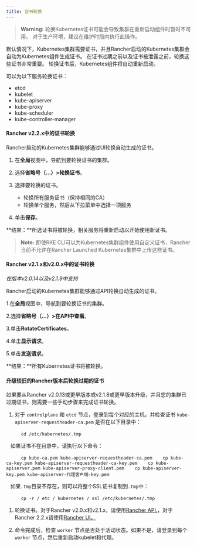 ```yaml
---
title: 证书轮换
---
```


> **Warning:** 轮换Kubernetes证书可能会导致集群在重新启动组件时暂时不可用。 对于生产环境，建议在维护时段内执行此操作。

默认情况下，Kubernetes集群需要证书，并且Rancher启动的Kubernetes集群会自动为Kubernetes组件生成证书。 在证书过期之前以及证书被泄露之前，轮换这些证书非常重要。 轮换证书后，Kubernetes组件将自动重新启动。

可以为以下服务轮换证书：

- etcd
- kubelet
- kube-apiserver
- kube-proxy
- kube-scheduler
- kube-controller-manager

#### Rancher v2.2.x中的证书轮换

Rancher启动的Kubernetes集群能够通过UI轮换自动生成的证书。

1. 在**全局**视图中，导航到要轮换证书的集群。

2. 选择**省略号（...）>轮换证书**。

3. 选择要轮换的证书。

   - 轮换所有服务证书（保持相同的CA）
   - 轮换单个服务，然后从下拉菜单中选择一项服务

4. 单击**保存**。

**结果：**所选证书将被轮换，相关服务将重新启动以开始使用新证书。

> **Note:** 即使RKE CLI可以为Kubernetes集群组件使用自定义证书，Rancher当前不允许在Rancher Launched Kubernetes集群中上传这些证书。

#### Rancher v2.1.x和v2.0.x中的证书轮换

_在版本v2.0.14以及v2.1.9中支持_

Rancher启动的Kubernetes集群能够通过API轮换自动生成的证书。

1.在**全局**视图中，导航到要轮换证书的集群。

2.选择**省略号（...）>在API中查看**。

3.单击**RotateCertificates**。

4.单击**显示请求**。

5.单击**发送请求**。

**结果：**所有Kubernetes证书将被轮换。

#### 升级较旧的Rancher版本后轮换过期的证书

如果要从Rancher v2.0.13或更早版本或v2.1.8或更早版本升级，并且您的集群已过期证书，则需要一些手动步骤来完成证书轮换。

1. 对于 `controlplane` 和 `etcd` 节点，登录到每个对应的主机，并检查证书 `kube-apiserver-requestheader-ca.pem` 是否在以下目录中：

   ```
   cd /etc/kubernetes/.tmp
   ```

   如果证书不在目录中，请执行以下命令：

   ```
   cp kube-ca.pem kube-apiserver-requestheader-ca.pem
   cp kube-ca-key.pem kube-apiserver-requestheader-ca-key.pem
   cp kube-apiserver.pem kube-apiserver-proxy-client.pem
   cp kube-apiserver-key.pem kube-apiserver-代理客户端-key.pem
   ```

   如果`.tmp`目录不存在，则可以将整个SSL证书复制到`.tmp`中：

   ```
   cp -r / etc / kubernetes / ssl /etc/kubernetes/.tmp
   ```

1. 轮换证书。对于Rancher v2.0.x和v2.1.x，请使用[Rancher API.](#certificate-rotation-in-rancher-v2-1-x-and-v2-0-x)，对于Rancher 2.2.x请使用[Rancher UI。](#certificate-rotation-in-rancher-v2-2-x)

1. 命令完成后，检查 `worker` 节点是否处于活动状态。如果不是，请登录到每个 `worker` 节点，然后重新启动kubelet和代理。
